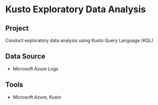 # Kusto Exploratory Data Analysis

## Project
Conduct exploratory data analysis using Kusto Query Language (KQL)


## Data Source
- Microsoft Azure Logs

## Tools
- Microsoft Azure, Kusto

